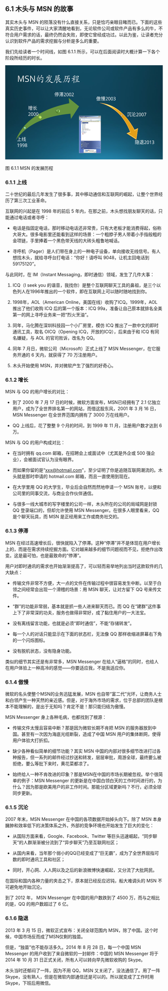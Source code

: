 ## 6.1 木头与 MSN 的故事

其实木头与 MSN 的陨落没有什么直接关系，只是恰巧亲眼目睹而已。下面的这些真实历史事件，可以让大家清醒地看到，无论软件公司或软件产品有多么的牛，不符合用户需求的话，最终仍然会失败，即使它曾经成功过。以此为鉴，让读者充分认识到软件产品的需求挖掘与分析是多么的重要。

我们先给读者一个时间线，如图 6.1.1 所示，可以在后面阅读时大概计算一下各个阶段所经历的时长。

<img src="img/Slide3.SVG" height=300/>

图 6.1.1 MSN 的发展历程

### 6.1.1 上线

二十世纪的最后几年发生了很多事，其中移动通信和互联网的崛起，让整个世界经历了第三次工业革命。

互联网的兴起是在 1998 年的前后 5 年内，在那之前，木头想找朋友聊天的话，只能通过电话或者寻呼：

- 电话是指固定电话，那时移动电话还非常贵，只有大老板才能消费得起，俗称大哥大。很多电影里还能看到这样的场景：一个粗脖子男人带着小手指般粗的金项链，手里捧着一个黑色带天线的大砖头粗鲁地喊话。

- 寻呼机（Pager）是人们带在身上的一种电子设备，单向接收无线信号。有人想找木头，就给寻呼台打电话：“你好！请呼叫 9048，让机主回电话到 59175120”。

与此同时，在 IM（Instant Messaging，即时通信）领域，发生了几件大事：

1. ICQ（I seek you 的谐音，我找你）是整个互联网聊天工具的鼻祖，是三个以色列人在1996年推出的一个软件，即在互联网上可以随时随地找到你。
   
2. 1998年，AOL（American Online，美国在线）收购了ICQ。1999年，AOL 推出了他们收购 ICQ 后的第一个版本：ICQ 99a，准备让自己原本就排名全美第一的网上寻呼业务来一把“烈火烹油”。
   
3. 同年，马化腾在深圳科技园一个小厂房里，模仿 ICQ 推出了一款中文的即时通讯工具，取名 OICQ（Opening ICQ，开放的ICQ），后来由于和 ICQ 有同名嫌疑，与 AOL 的官司败诉，改名为 QQ。

4. 同年 7 月日，微软公司（Microsoft）正式上线了 MSN Messenger，在它服务开通的 6 天内，就获得了 70 万注册用户。
   
5. 木头开始使用 MSN，并对微软产生了强烈的好奇心。

### 6.1.2 增长

MSN 与 QQ 的用户增长的对比：

- 到了 2000 年 7 月 17 日的时候，微软方面宣布，MSN已经拥有了 2.1 亿独立用户，成为了全世界排名第一的网站，而借这股东风，2001 年 3 月 16 日，MSN Messenger 在全世界范围内拥有了 3000 万在线用户。

- QQ 上线后，花了整整 9 个月的时间，到 1999 年 11 月，注册用户数才达到 6 万。

MSN 与 QQ 的用户构成对比：

- 在当时拥有 qq.com 邮箱，在招聘会上或面试中（尤其是外企或 500 强企业），会被面试官认为没有眼界。

- 而如果你留的是“xxx@hotmail.com”，至少证明了你是追随互联网潮流的。木头就是那时申请的 hotmail.com 邮箱，而且一直使用到现在。

- 在大学里用 QQ 的大学生，毕业后会自然而然地申请一个 MSN 账号，以便和公司里的同事交流，与商业合作伙伴通信。

- 与很多一线大城市的写字楼里的公司一样，木头所在的公司的局域网是封锁 QQ 登录端口的，但却允许使用 MSN Messenger。在很多人眼里看来，QQ 是个聊天玩具，而 MSN 是正经用来工作或商务社交的。


### 6.1.3 停滞

MSN 在经过高速增长后，很快就陷入了停滞。这种“停滞”并不是体现在用户增长上的，而是在需求持续挖掘方面。它对越来越多的细节问题视而不见，拒绝作出改变。这是最可怕，也是最致命的“停滞”。

用户对即时通讯的需求也开始渐渐提高了，可以轻而易举地列出当时这款软件的几大缺点：

- 传输文件非常不方便，大一点的文件在传输过程中很容易发生中断。以至于白领之间经常会出现一个滑稽的场景：用 MSN 聊天，让对方留下 QQ 号来传文件。
  
- “群”的功能非常弱，基本就是抓一些人进来聊天而已。而 QQ 在“建群”这件事上下了非常深的功夫，服务也做得非常好，成了黏住用户的一大法宝。

- 没有离线留言功能，也就是必须“即时通信”，不能“存储转发”。

- 每一个人的对话只能显示在下面的状态栏，无法像 QQ 那样收缩进屏幕右下角的一个闪烁图标。

- 没有脱机状态，没有隐身功能。

类似的细节其实还是有非常多，MSN Messenger 在给人“逼格”的同时，也给人在用户体验上一种高冷的感觉——你要适应我，不是我适应你。

### 6.1.4 傲慢

微软的名头使整个MSN的业务迅猛发展，MSN 也自带“富二代”光环，让商务人士和白领产生一种天然的亲近感。但是，对于海外市场的需求，位于总部的团队是根本不能理解的，是出于无知吗？肯定不是！那只能归结为傲慢。

MSN Messenger 身上各种毛病，也都找到了根源：

- 传输文件太慢且容易中断？那是因为微软长期不肯把 MSN 的服务器放到中国。甚至有一次因为海底光缆断裂，造成了中国 MSN 用户的集体断网，使得用户体验大打折扣。

- 缺少各种看似简单的细节功能？其实 MSN 中国的内部对很多细节改进打过各种报告，但一系列的邮件经过抄送和转发，层层审批，周游全球，最终要么被拒绝，要么等批下来时，黄花菜都凉了。

- 始终给人一种不肯改进的印象？那是MSN在中国的市场长期被忽视。举个很简单的例子：MSN Messenger 的更新是在中国白领白天的工作时间进行的，为什么？因为那是欧美用户的非工作时间。那能分区域更新吗？不行，必须全球同步更新。

### 6.1.5 沉沦

2007 年末，MSN Messenger 在中国的各项数据开始掉头向下。除了 MSN 本身臃肿和效率低下的决策体系之外，外部的竞争环境也开始发生了巨大的变化：

- 从国际方面来看，Google、Facebook、Twitter 等巨头迅速崛起，“同步聊天”的人群渐渐被分流到了“异步聊天”乃至互联网社区；

- 从国内来看，当年那个弱小的QQ已经变成了“巨无霸”，成为了全世界屈指可数的即时通讯工具和社区；

- 同时，开心网、人人网以及之后的新浪微博快速崛起，又分流了大批网民。

在国际和国内各种力量的夹击之下，原本就已经反应迟钝，船大难调头的 MSN 不可避免地开始沉沦。

到了 2012 年， MSN Messenger 在中国的用户数跌到了 4500 万，而与之相比的是，QQ 的用户数超过了 6 亿。

### 6.1.6 隐退

2013 年 3 月 15 日，微软正式宣布：关闭全球范围内 MSN，除了中国。这个时候，中国市场反而成了MSN仅剩的独苗。

但是，“独苗”也不能存活多久。2014 年 8 月 28 日，每一个中国 MSN Messenger 的用户收到了来自微软的一封邮件：中国的 MSN Messenger 将于 2014 年 10 月 31 日正式关闭，所有人可以转向早先微软收购的 Skype。

木头当时还郁闷了一阵，因为不用 QQ，MSN 又关闭了，没法通信了。用了一阵 Skype，没有熟人，但是在微软内部通信还是可以的。所以就变成了工作时用 Skype，下班后用微信。

